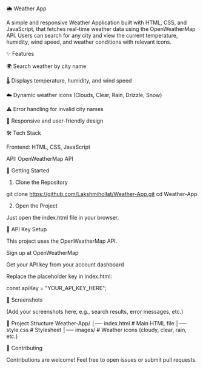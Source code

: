 🌦️ Weather App

A simple and responsive Weather Application built with HTML, CSS, and JavaScript, that fetches real-time weather data using the OpenWeatherMap API. Users can search for any city and view the current temperature, humidity, wind speed, and weather conditions with relevant icons.

✨ Features

🌍 Search weather by city name

🌡️ Displays temperature, humidity, and wind speed

☁️ Dynamic weather icons (Clouds, Clear, Rain, Drizzle, Snow)

⚠️ Error handling for invalid city names

📱 Responsive and user-friendly design

🛠️ Tech Stack

Frontend: HTML, CSS, JavaScript

API: OpenWeatherMap API

🚀 Getting Started
1. Clone the Repository

git clone https://github.com/Lakshmihollat/Weather-App.git
cd Weather-App

2. Open the Project

Just open the index.html file in your browser.

🔑 API Key Setup

This project uses the OpenWeatherMap API.

Sign up at OpenWeatherMap

Get your API key from your account dashboard

Replace the placeholder key in index.html:

const apiKey = "YOUR_API_KEY_HERE";

📸 Screenshots

(Add your screenshots here, e.g., search results, error messages, etc.)

📂 Project Structure
Weather-App/
│── index.html      # Main HTML file
│── style.css       # Stylesheet
│── images/         # Weather icons (cloudy, clear, rain, etc.)

🤝 Contributing

Contributions are welcome! Feel free to open issues or submit pull requests.